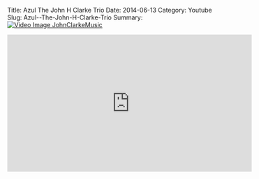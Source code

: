 Title: Azul  The John H Clarke Trio
Date: 2014-06-13
Category: Youtube
Slug: Azul--The-John-H-Clarke-Trio
Summary: <a href="/Azul--The-John-H-Clarke-Trio.html"><img src="https://i.ytimg.com/vi/AT2DIBO0I-s/hqdefault.jpg" alt="Video Image JohnClarkeMusic"></a>

<iframe width="560" height="315" src="https://www.youtube.com/embed/AT2DIBO0I-s" title="YouTube video player" frameborder="0" allow="accelerometer; autoplay; clipboard-write; encrypted-media; gyroscope; picture-in-picture" allowfullscreen></iframe>

